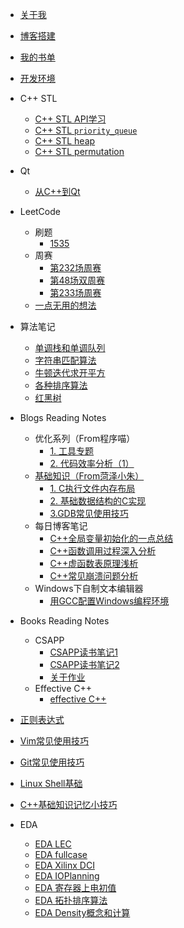 <!-- docs/_sidebar.md -->

* [关于我](/)
* [博客搭建](/blog-build)
* [我的书单](/book-list)
* [开发环境](/work_environment)

* C++ STL
  * [C++ STL API学习](/src/stl/STL_learning)
  * [C++ STL `priority_queue`](/src/stl/STL_priority_queue)
  * [C++ STL heap](/src/stl/STL_heap)
  * [C++ STL permutation](/src/stl/STL_permutation)

* Qt
  * [从C++到Qt](/src/qt/00_from_cpp_to_qt)

* LeetCode
  * 刷题
    * [1535](/src/lc/1535p)
  * 周赛
    * [第232场周赛](/src/lc/232w)
    * [第48场双周赛](/src/lc/048d)
    * [第233场周赛](/src/lc/233w)
  * [一点无用的想法](/src/lc/useless-00)

* 算法笔记
  * [单调栈和单调队列](src/al/00)
  * [字符串匹配算法](src/al/01)
  * [牛顿迭代求开平方](src/al/02)
  * [各种排序算法](src/al/03)
  * [红黑树](src/al/04)

* Blogs Reading Notes
  * 优化系列（From程序喵）
    * [1. 工具专题](/src/bg/00/00)
    * [2. 代码效率分析（1）](/src/bg/00/01)
  * [基础知识（From菏泽小朱）](https://blog.51cto.com/12138867?s=4)
    * [1. C执行文件内存布局](/src/bg/01/00)
    * [2. 基础数据结构的C实现](/src/bg/01/01)
    * [3.GDB常见使用技巧](/src/bg/01/02)
  * 每日博客笔记
    * [C++全局变量初始化的一点总结](/src/bg/02/00)
    * [C++函数调用过程深入分析](/src/bg/02/01)
    * [C++虚函数表原理浅析](/src/bg/02/02)
    * [C++常见崩溃问题分析](/src/bg/02/03)
  * Windows下自制文本编辑器
    * [用GCC配置Windows编程环境](/src/bg/03/00)

* Books Reading Notes
  * CSAPP
    * [CSAPP读书笔记1](/src/books/csapp/CSAPP_note1)
    * [CSAPP读书笔记2](/src/books/csapp/CSAPP_note2)
    * [关于作业](/src/books/csapp/assignment_0)
  * Effective C++
    * [effective C++](/src/books/effective_cpp/effective_cpp)

* [正则表达式](/regex)
* [Vim常见使用技巧](/vim-use)
* [Git常见使用技巧](/git-use)
* [Linux Shell基础](/linux-shell)
* [C++基础知识记忆小技巧](/cpp-basic-tricks)

* EDA
  * [EDA LEC](/src/eda/EDA_LEC)
  * [EDA fullcase](/src/eda/EDA_fullcase)
  * [EDA Xilinx DCI](/src/eda/EDA_XilinxDCI)
  * [EDA IOPlanning](/src/eda/EDA_IOPlanning)
  * [EDA 寄存器上电初值](/src/eda/EDA_RegsInitVar)
  * [EDA 拓扑排序算法](/src/eda/EDA_TopologicalSorting)
  * [EDA Density概念和计算](src/eda/EDA_Density)
